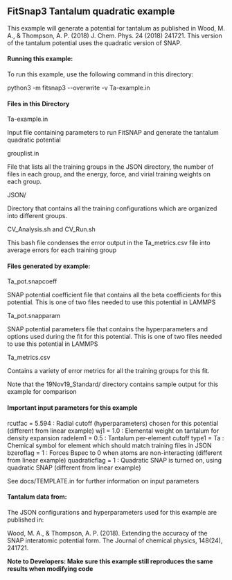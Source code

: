 ## FitSnap3 Tantalum quadratic example

This example will generate a potential for tantalum as published in 
Wood, M. A., & Thompson, A. P. (2018) J. Chem. Phys. 24 (2018) 241721.  This version 
of the tantalum potential uses the quadratic version of SNAP.

#### Running this example:

To run this example, use the following command in this directory:

python3 -m fitsnap3 --overwrite -v Ta-example.in

#### Files in this Directory

Ta-example.in 

Input file containing parameters to run FitSNAP and generate
the tantalum quadratic potential

grouplist.in

File that lists all the training groups in the JSON directory, 
the number of files in each group, and the energy, force, and virial training 
weights on each group.

JSON/

Directory that contains all the training configurations which are organized
into different groups.

CV_Analysis.sh and CV_Run.sh

This bash file condenses the error output in the Ta_metrics.csv file into 
average errors for each training group

#### Files generated by example:

Ta_pot.snapcoeff

SNAP potential coefficient file that contains all the beta coefficients for 
this potential.  This is one of two files needed to use this potential in LAMMPS

Ta_pot.snapparam

SNAP potential parameters file that contains the hyperparameters and options used during 
the fit for this potential.  This is one of two files needed to use this potential in LAMMPS

Ta_metrics.csv

Contains a variety of error metrics for all the training groups for this fit.

Note that the 19Nov19_Standard/ directory contains sample output for this example for comparison

#### Important input parameters for this example

rcutfac = 5.594 : Radial cutoff (hyperparameters) chosen for this potential (different from linear example)
wj1 = 1.0 : Elemental weight on tantalum for density expansion
radelem1 = 0.5 : Tantalum per-element cutoff 
type1 = Ta : Chemical symbol for element which should match training files in JSON
bzeroflag = 1 : Forces Bspec to 0 when atoms are non-interacting (different from linear example)
quadraticflag = 1 : Quadratic SNAP is turned on, using quadratic SNAP (different from linear example)

See docs/TEMPLATE.in for further information on input parameters

#### Tantalum data from:

The JSON configurations and hyperparameters used for this example are published in:

Wood, M. A., & Thompson, A. P. (2018). Extending the accuracy of
the SNAP interatomic potential form. The Journal of chemical
physics, 148(24), 241721. 


**Note to Developers: Make sure this example still reproduces the same results when modifying code**



